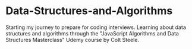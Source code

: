 # Data-Structures-and-Algorithms

Starting my journey to prepare for coding interviews. Learning about data structures and algorithms through the "JavaScript Algorithms and Data Structures Masterclass" Udemy course by Colt Steele.
